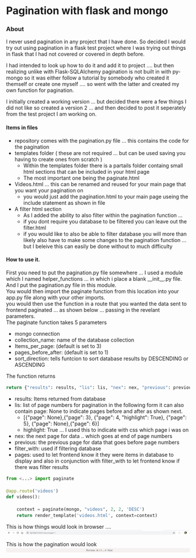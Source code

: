 # Pagination with flask and mongo

### About

I never used pagination in any project that I have done. So decided I would try out using pagination in a 
flask test project where I was trying out things in flask that I had not covered or covered in depth before.  

I had intended to look up how to do it and add it to project .... but then realizing unlike with
Flask-SQLAlchemy pagination is not built in with py-mongo so it was either follow a tutorial by somebody who created it themself or create one myself .... so went with the latter and created my own function for pagination.  

I initially created a working version ... but decided there were a few things I did not like so created a version 2
... and then decided to post it seperately from the test project I am working on.  

#### Items in files

- repository comes with the pagination.py file ... this contains the code for the pagination
- templates folder ( these are not required ... but can be used saving you having to create ones from scratch )
  - Within the templates folder there is a partails folder containg small html sections that can be included in your html page
  - The most important one being the paginate.html
- Videos.html ... this can be renamed and reused for your main page that you want your pagination on 
  - you would just add the pagination.html to your main page useing the include statement as shown in file
- A filter html section 
  - As I added the ability to also  filter within the pagination function ... 
  - if you dont require you database to be filtered you can leave out the filter.html
  - if you would like to also be able to filter database you will more than likely also have to make some changes to the pagination function ... but I beleive this can easily be done without to much difficulty



#### How to use it.

First you need to put the pagination.py file somewhere ... I used a module which I named helper_functions ... in which i place a blank \_\_init\_\_.py file.
And I put the pagination.py file in this module.  
You would then import the paginate function from this location into your app.py file along with your other imports.    
you would then use the function in a route that you wanted the data sent to frontend paginated ... as shown below ... passing in the 
revelant parameters.  
The paginate function takes 5 parameters  
- mongo connection
- collection_name: name of the database collection
- Items_per_page: (default is set to 3)
- pages_before_after: (default is set to 1)
- sort_direction: tells funtcion to sort database results by DESCENDING or ASCENDING

The function returns  
```python
return {"results": results, "lis": lis, "nex": nex, "previous": previous, "filter_with": filter_with, 'pages': True}
```

- results: Items returned from database
- lis: list of page numbers for pagination in the following form it can also contain page: None to indicate pages before and after as shown next.
  - [{"page": None},{"page": 3}, {"page": 4, "highlight": True}, {"page": 5}, {"page": None},{"page": 6}]
  - highlight: True ... I used this to indicate with css which page i was on 
- nex: the next page for data .. which goes at end of page numbers
- previous: the previous page for data that goes before page numbers
- filter_with: used if filtering database
- pages: used to let frontend know it they were items in database to display  and also in conjunction with filter_with to let frontend know if there was filter results

```python
from <...> import paginate

@app.route('videos')
def videos():

    context = paginate(mongo, "videos", 2, 2, 'DESC')
    return render_template('videos.html', context=context)
```
This is how things would look in browser .... 
![A test image](images/browser.jpg)

This is how the pagination would look  
![A test image](images/pagination.jpg)
